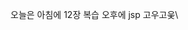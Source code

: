 오늘은 아침에 12장 복습 
오후에 jsp 고우고웆\
<!--stackedit_data:
eyJoaXN0b3J5IjpbMTQzMzYzNDg3NSwtMTk2NTA1MjkzM119
-->